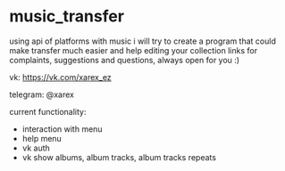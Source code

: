 # music_transfer
using api of platforms with music i will try to create a program that could make transfer much easier and help editing your collection
links for complaints, suggestions and questions, always open for you :)

vk: https://vk.com/xarex_ez

telegram: @xarex

current functionality:
- interaction with menu
- help menu
- vk auth
- vk show albums, album tracks, album tracks repeats
